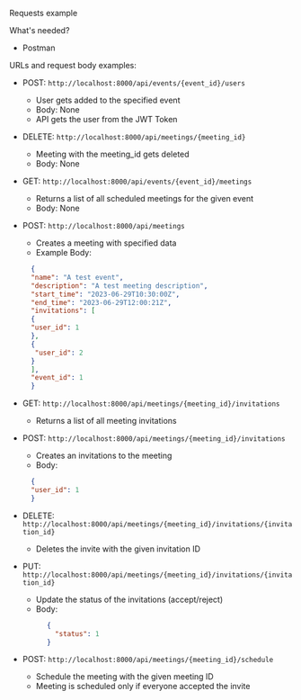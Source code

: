 Requests example

What's needed?
- Postman

URLs and request body examples:
- POST: `http://localhost:8000/api/events/{event_id}/users`
    - User gets added to the specified event
    - Body: None
    - API gets the user from the JWT Token

- DELETE: `http://localhost:8000/api/meetings/{meeting_id}`
  - Meeting with the meeting_id gets deleted
  - Body: None

- GET: `http://localhost:8000/api/events/{event_id}/meetings`
  - Returns a list of all scheduled meetings for the given event
  - Body: None

- POST: `http://localhost:8000/api/meetings`
  - Creates a meeting with specified data
  - Example Body: 
  ```json
    {
    "name": "A test event",
    "description": "A test meeting description",
    "start_time": "2023-06-29T10:30:00Z",
    "end_time": "2023-06-29T12:00:21Z",
    "invitations": [
    {
    "user_id": 1
    },
    {
     "user_id": 2
    }
    ],
    "event_id": 1
    }
  ```
- GET: `http://localhost:8000/api/meetings/{meeting_id}/invitations`
  - Returns a list of all meeting invitations
- POST: `http://localhost:8000/api/meetings/{meeting_id}/invitations`
  - Creates an invitations to the meeting
  - Body: 
  ```json
    {
    "user_id": 1
    }
  ```
- DELETE: `http://localhost:8000/api/meetings/{meeting_id}/invitations/{invitation_id}`
  - Deletes the invite with the given invitation ID
- PUT: `http://localhost:8000/api/meetings/{meeting_id}/invitations/{invitation_id}`
  - Update the status of the invitations (accept/reject)
  - Body:
  ```json
        {
          "status": 1
        }
    ```
- POST: `http://localhost:8000/api/meetings/{meeting_id}/schedule`
  - Schedule the meeting with the given meeting ID
  - Meeting is scheduled only if everyone accepted the invite